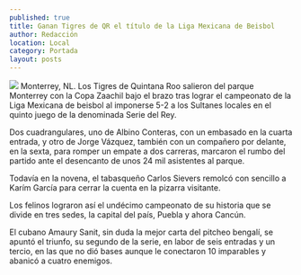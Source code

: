 ```yaml
---
published: true
title: Ganan Tigres de QR el título de la Liga Mexicana de Beisbol
author: Redacción
location: Local
category: Portada
layout: posts
---
```


![](http://i.imgur.com/5O0hlL5m.jpg)
Monterrey, NL. Los Tigres de Quintana Roo salieron del parque Monterrey con la Copa Zaachil bajo el brazo tras lograr el campeonato de la Liga Mexicana de beisbol al imponerse 5-2 a los Sultanes locales en el quinto juego de la denominada Serie del Rey.

Dos cuadrangulares, uno de Albino Conteras, con un embasado en la cuarta entrada, y otro de Jorge Vázquez, también con un compañero por delante, en la sexta, para romper un empate a dos carreras, marcaron el rumbo del partido ante el desencanto de unos 24 mil asistentes al parque.

Todavía en la novena, el tabasqueño Carlos Sievers remolcó con sencillo a Karím García para cerrar la cuenta en la pizarra visitante.

Los felinos lograron así el undécimo campeonato de su historia que se divide en tres sedes, la capital del país, Puebla y ahora Cancún.

El cubano Amaury Sanit, sin duda la mejor carta del pitcheo bengalí, se apuntó el triunfo, su segundo de la serie, en labor de seis entradas y un tercio, en las que no dió bases aunque le conectaron 10 imparables y abanicó a cuatro enemigos.
